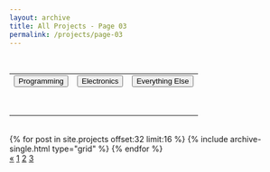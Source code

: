 ```yaml
---
layout: archive
title: All Projects - Page 03
permalink: /projects/page-03
---
```


<div class="grid__wrapper">
  <br>
  <table>
    <tbody>
      <tr style="text-align: center">
        <td style="padding-bottom: 50px;">
          <button onClick="window.location.href='#'" id="test" class="btn btn--primary btn--x-large">Programming</button>
        </td>
        <td style="padding-bottom: 50px;">
          <button onClick="window.location.href='#'" id="test" class="btn btn--primary btn--x-large">Electronics</button>
        </td>
        <td style="padding-bottom: 50px;">
          <button onClick="window.location.href='#'" id="test" class="btn btn--primary btn--x-large">Everything Else</button>
        </td>
      </tr>
    </tbody>
  </table>
  <br>
</div>

<div class="grid__wrapper">
    {% for post in site.projects offset:32 limit:16 %}
      {% include archive-single.html type="grid" %}
    {% endfor %}
</div>

<div class="archive__pagination">
  <a href="/projects/page-02">&laquo;</a>
  <a href="/projects/">1</a>
  <a href="/projects/page-02">2</a>
  <a class="active" href="/projects/page-03">3</a>
  <!--<a href="/projects/page-04">4</a>
  <a href="/projects/page-05">5</a>
  <a href="/projects/page-06">6</a>
  <a href="/projects/page-04">&raquo;</a>-->
</div> 